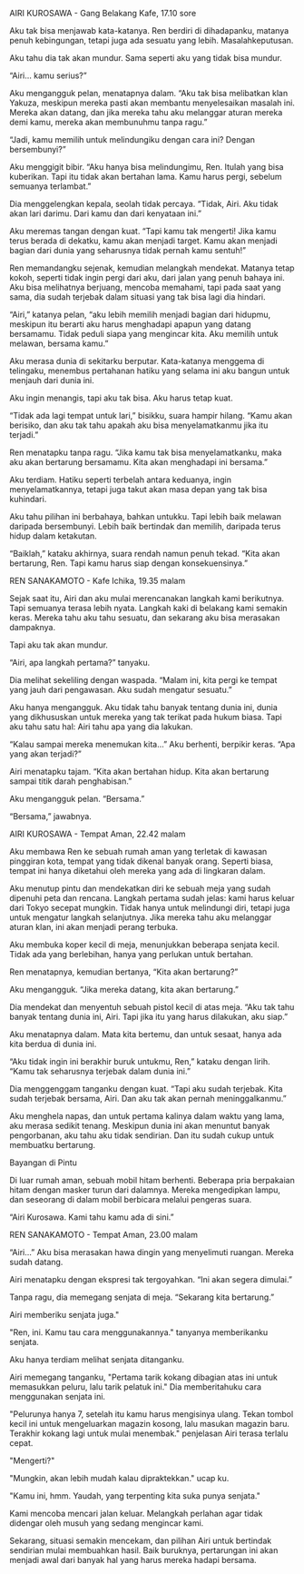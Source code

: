 AIRI KUROSAWA - 
Gang Belakang Kafe, 17.10 sore

Aku tak bisa menjawab kata-katanya.
Ren berdiri di dihadapanku, matanya penuh kebingungan, tetapi juga ada sesuatu yang lebih. Masalahkeputusan.
        
Aku tahu dia tak akan mundur. Sama seperti aku yang tidak bisa mundur.

“Airi… kamu serius?”

Aku mengangguk pelan, menatapnya dalam. “Aku tak bisa melibatkan klan Yakuza, meskipun mereka pasti akan membantu menyelesaikan masalah ini. Mereka akan datang, dan jika mereka tahu aku melanggar aturan mereka demi kamu, mereka akan membunuhmu tanpa ragu.”

“Jadi, kamu memilih untuk melindungiku dengan cara ini? Dengan bersembunyi?”

Aku menggigit bibir. “Aku hanya bisa melindungimu, Ren. Itulah yang bisa kuberikan. Tapi itu tidak akan bertahan lama. Kamu harus pergi, sebelum semuanya terlambat.”

Dia menggelengkan kepala, seolah tidak percaya. “Tidak, Airi. Aku tidak akan lari darimu. Dari kamu dan dari kenyataan ini.”

Aku meremas tangan dengan kuat. “Tapi kamu tak mengerti! Jika kamu terus berada di dekatku, kamu akan menjadi target. Kamu akan menjadi bagian dari dunia yang seharusnya tidak pernah kamu sentuh!”

Ren memandangku sejenak, kemudian melangkah mendekat. Matanya tetap kokoh, seperti tidak ingin pergi dari aku, dari jalan yang penuh bahaya ini. Aku bisa melihatnya berjuang, mencoba memahami, tapi pada saat yang sama, dia sudah terjebak dalam situasi yang tak bisa lagi dia hindari.

“Airi,” katanya pelan, “aku lebih memilih menjadi bagian dari hidupmu, meskipun itu berarti aku harus menghadapi apapun yang datang bersamamu. Tidak peduli siapa yang mengincar kita. Aku memilih untuk melawan, bersama kamu.”

Aku merasa dunia di sekitarku berputar. Kata-katanya menggema di telingaku, menembus pertahanan hatiku yang selama ini aku bangun untuk menjauh dari dunia ini.

Aku ingin menangis, tapi aku tak bisa. Aku harus tetap kuat.

“Tidak ada lagi tempat untuk lari,” bisikku, suara hampir hilang. “Kamu akan berisiko, dan aku tak tahu apakah aku bisa menyelamatkanmu jika itu terjadi.”

Ren menatapku tanpa ragu. “Jika kamu tak bisa menyelamatkanku, maka aku akan bertarung bersamamu. Kita akan menghadapi ini bersama.”

Aku terdiam. Hatiku seperti terbelah antara keduanya, ingin menyelamatkannya, tetapi juga takut akan masa depan yang tak bisa kuhindari.

Aku tahu pilihan ini berbahaya, bahkan untukku. Tapi lebih baik melawan daripada bersembunyi. Lebih baik bertindak dan memilih, daripada terus hidup dalam ketakutan.

“Baiklah,” kataku akhirnya, suara rendah namun penuh tekad. “Kita akan bertarung, Ren. Tapi kamu harus siap dengan konsekuensinya.”

REN SANAKAMOTO - 
Kafe Ichika, 19.35 malam

Sejak saat itu, Airi dan aku mulai merencanakan langkah kami berikutnya. Tapi semuanya terasa lebih nyata. Langkah kaki di belakang kami semakin keras. Mereka tahu aku tahu sesuatu, dan sekarang aku bisa merasakan dampaknya.

Tapi aku tak akan mundur.

“Airi, apa langkah pertama?” tanyaku.

Dia melihat sekeliling dengan waspada. “Malam ini, kita pergi ke tempat yang jauh dari pengawasan. Aku sudah mengatur sesuatu.”

Aku hanya mengangguk. Aku tidak tahu banyak tentang dunia ini, dunia yang dikhususkan untuk mereka yang tak terikat pada hukum biasa. Tapi aku tahu satu hal: Airi tahu apa yang dia lakukan.

“Kalau sampai mereka menemukan kita...” Aku berhenti, berpikir keras. “Apa yang akan terjadi?”

Airi menatapku tajam. “Kita akan bertahan hidup. Kita akan bertarung sampai titik darah penghabisan.”

Aku mengangguk pelan. “Bersama.”

“Bersama,” jawabnya.

AIRI KUROSAWA - 
Tempat Aman, 22.42 malam

Aku membawa Ren ke sebuah rumah aman yang terletak di kawasan pinggiran kota, tempat yang tidak dikenal banyak orang. Seperti biasa, tempat ini hanya diketahui oleh mereka yang ada di lingkaran dalam.

Aku menutup pintu dan mendekatkan diri ke sebuah meja yang sudah dipenuhi peta dan rencana. Langkah pertama sudah jelas: kami harus keluar dari Tokyo secepat mungkin. Tidak hanya untuk melindungi diri, tetapi juga untuk mengatur langkah selanjutnya. Jika mereka tahu aku melanggar aturan klan, ini akan menjadi perang terbuka.

Aku membuka koper kecil di meja, menunjukkan beberapa senjata kecil. Tidak ada yang berlebihan, hanya yang perlukan untuk bertahan.

Ren menatapnya, kemudian bertanya, “Kita akan bertarung?”

Aku mengangguk. “Jika mereka datang, kita akan bertarung.”

Dia mendekat dan menyentuh sebuah pistol kecil di atas meja. “Aku tak tahu banyak tentang dunia ini, Airi. Tapi jika itu yang harus dilakukan, aku siap.”

Aku menatapnya dalam. Mata kita bertemu, dan untuk sesaat, hanya ada kita berdua di dunia ini.

“Aku tidak ingin ini berakhir buruk untukmu, Ren,” kataku dengan lirih. “Kamu tak seharusnya terjebak dalam dunia ini.”

Dia menggenggam tanganku dengan kuat. “Tapi aku sudah terjebak. Kita sudah terjebak bersama, Airi. Dan aku tak akan pernah meninggalkanmu.”

Aku menghela napas, dan untuk pertama kalinya dalam waktu yang lama, aku merasa sedikit tenang. Meskipun dunia ini akan menuntut banyak pengorbanan, aku tahu aku tidak sendirian. Dan itu sudah cukup untuk membuatku bertarung.

Bayangan di Pintu

Di luar rumah aman, sebuah mobil hitam berhenti. Beberapa pria berpakaian hitam dengan masker turun dari dalamnya. Mereka mengedipkan lampu, dan seseorang di dalam mobil berbicara melalui pengeras suara.

“Airi Kurosawa. Kami tahu kamu ada di sini.”

REN SANAKAMOTO - 
Tempat Aman, 23.00 malam

“Airi…” Aku bisa merasakan hawa dingin yang menyelimuti ruangan. Mereka sudah datang.

Airi menatapku dengan ekspresi tak tergoyahkan. “Ini akan segera dimulai.”

Tanpa ragu, dia memegang senjata di meja. “Sekarang kita bertarung.”

Airi memberiku senjata juga."

"Ren, ini. Kamu tau cara menggunakannya." tanyanya memberikanku senjata. 

Aku hanya terdiam melihat senjata ditanganku. 

Airi memegang tanganku, "Pertama tarik kokang dibagian atas ini untuk memasukkan peluru, lalu tarik pelatuk ini." Dia memberitahuku cara menggunakan senjata ini.

"Pelurunya hanya 7, setelah itu kamu harus mengisinya ulang. Tekan tombol kecil ini untuk mengeluarkan magazin kosong, lalu masukan magazin baru. Terakhir kokang lagi untuk mulai menembak." penjelasan Airi terasa terlalu cepat. 

"Mengerti?" 

"Mungkin, akan lebih mudah kalau dipraktekkan." ucap ku. 

"Kamu ini, hmm. Yaudah, yang terpenting kita suka punya senjata."

Kami mencoba mencari jalan keluar. Melangkah perlahan agar tidak didengar oleh musuh yang sedang mengincar kami. 

Sekarang, situasi semakin mencekam, dan pilihan Airi untuk bertindak sendirian mulai membuahkan hasil. Baik buruknya, pertarungan ini akan menjadi awal dari banyak hal yang harus mereka hadapi bersama.